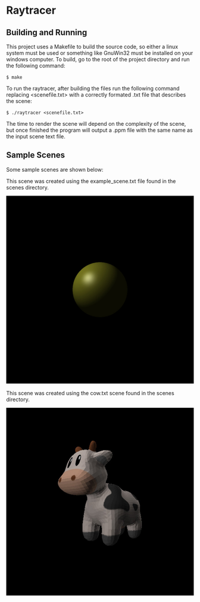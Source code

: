 # Raytracer

Building and Running
---------------------
This project uses a Makefile to build the source code, so either a linux system
must be used or something like GnuWin32 must be installed on your windows computer. 
To build, go to the root of the project directory and run the following command:

    $ make

To run the raytracer, after building the files run the following command replacing <scenefile.txt> 
with a correctly formated .txt file that describes the scene:

    $ ./raytracer <scenefile.txt>

The time to render the scene will depend on the complexity of the scene, but once finished the 
program will output a .ppm file with the same name as the input scene text file.

Sample Scenes
---------------------
Some sample scenes are shown below:

This scene was created using the example_scene.txt file found in the scenes directory.

![Alt text](images/example_scene.jpg?raw=true "example_scene")

This scene was created using the cow.txt scene found in the scenes directory.

![Alt text](images/cow.jpg?raw=true "cow")
